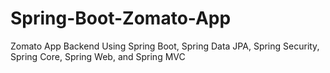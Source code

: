 # Spring-Boot-Zomato-App
Zomato App Backend Using Spring Boot, Spring Data JPA, Spring Security, Spring Core, Spring Web, and Spring MVC

